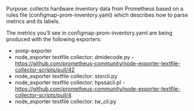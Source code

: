 Purpose:
collects hardware inventory data from Prometheus based on a rules file (configmap-prom-inventory.yaml) which describes how to parse metrics and its labels.

The metrics you'll see in configmap-prom-inventory.yaml are being produced with the following exporters:
- snmp-exporter
- node_exporter textfile collector: dmidecode.py - https://github.com/prometheus-community/node-exporter-textfile-collector-scripts/pull/42
- node_exporter textfile collector: storcli.py
- node_exporter textfile collector: hpssacli.pl - https://github.com/prometheus-community/node-exporter-textfile-collector-scripts/pull/4
- node_exporter textfile collector: tw_cli.py
